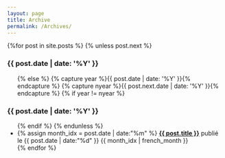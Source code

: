 ```yaml
---
layout: page
title: Archive
permalink: /Archives/
---
```

<section id="archive">
  {%for post in site.posts %} 
    {% unless post.next %}
      <h3>{{ post.date | date: '%Y' }}</h3>
      <ul class="this">
    {% else %}
      {% capture year %}{{ post.date | date: '%Y' }}{% endcapture %}
      {% capture nyear %}{{ post.next.date | date: '%Y' }}{% endcapture %}
      {% if year != nyear %}
        </ul>
        <h3>{{ post.date | date: '%Y' }}</h3>
        <ul class="past">
      {% endif %}
    {% endunless %}
      <li>
        {% assign month_idx = post.date | date:"%m" %}
        <b><a href="{{ post.url }}">{{ post.title }}</a></b> publié le <time>{{ post.date | date:"%d" }} {{ month_idx | french_month }}</time>
      </li>
  {% endfor %}
  </ul>
</section>
